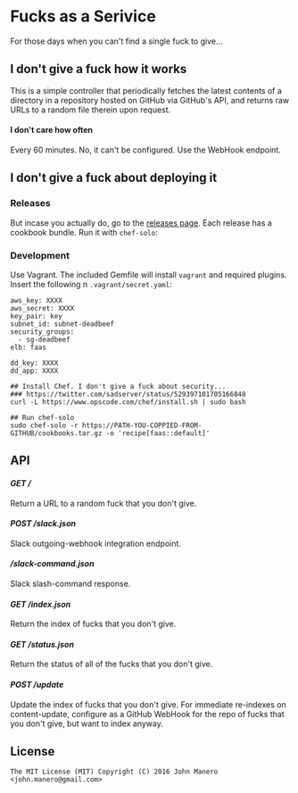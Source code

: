 Fucks as a Serivice
===================
For those days when you can't find a single fuck to give...

## I don't give a fuck how it works

This is a simple controller that periodically fetches the latest contents of a
directory in a repository hosted on GitHub via GitHub's API, and returns raw
URLs to a random file therein upon request.

#### I don't care how often

Every 60 minutes. No, it can't be configured. Use the WebHook endpoint.

## I don't give a fuck about deploying it

### Releases

But incase you actually do, go to the
[releases page](https://github.com/jmanero/faas/releases). Each release has a
cookbook bundle. Run it with `chef-solo`:

### Development

Use Vagrant. The included Gemfile will install `vagrant` and required plugins.
Insert the following n `.vagrant/secret.yaml`:

```
aws_key: XXXX
aws_secret: XXXX
key_pair: key
subnet_id: subnet-deadbeef
security_groups:
  - sg-deadbeef
elb: faas

dd_key: XXXX
dd_app: XXXX
```

```
## Install Chef. I don't give a fuck about security...
### https://twitter.com/sadserver/status/529397101705166848
curl -L https://www.opscode.com/chef/install.sh | sudo bash

## Run chef-solo
sudo chef-solo -r https://PATH-YOU-COPPIED-FROM-GITHUB/cookbooks.tar.gz -o 'recipe[faas::default]'
```

## API

#### *GET /*

Return a URL to a random fuck that you don't give.

#### *POST /slack.json*

Slack outgoing-webhook integration endpoint.

#### */slack-command.json*

Slack slash-command response.

#### *GET /index.json*

Return the index of fucks that you don't give.

#### *GET /status.json*

Return the status of all of the fucks that you don't give.

#### *POST /update*

Update the index of fucks that you don't give. For immediate re-indexes on
content-update, configure as a GitHub WebHook for the repo of fucks that you
don't give, but want to index anyway.

## License

```
The MIT License (MIT) Copyright (C) 2016 John Manero <john.manero@gmail.com>
```

